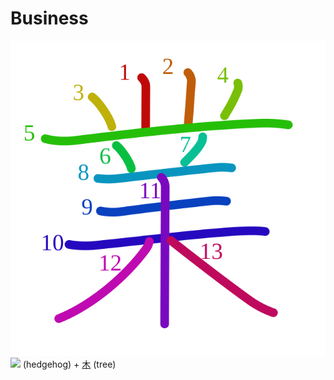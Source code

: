 # Business
![696d](Kanji/kanji-colorize/696d.svg)
![](http://www.kanjidamage.com/assets/radsmall/hedgehog-a1a742f2aaffb08c1afede6dda4d7e5e7d719fa3ae0c8b6243a455e85b0b8013.jpg) (hedgehog) + [木](Kanji/kanji-dict/木.md) (tree)
